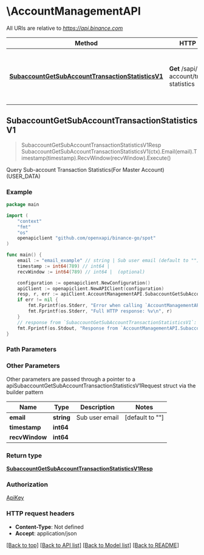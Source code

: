 # \AccountManagementAPI

All URIs are relative to *https://api.binance.com*

Method | HTTP request | Description
------------- | ------------- | -------------
[**SubaccountGetSubAccountTransactionStatisticsV1**](AccountManagementAPI.md#SubaccountGetSubAccountTransactionStatisticsV1) | **Get** /sapi/v1/sub-account/transaction-statistics | Query Sub-account Transaction Statistics(For Master Account)(USER_DATA)



## SubaccountGetSubAccountTransactionStatisticsV1

> SubaccountGetSubAccountTransactionStatisticsV1Resp SubaccountGetSubAccountTransactionStatisticsV1(ctx).Email(email).Timestamp(timestamp).RecvWindow(recvWindow).Execute()

Query Sub-account Transaction Statistics(For Master Account)(USER_DATA)



### Example

```go
package main

import (
	"context"
	"fmt"
	"os"
	openapiclient "github.com/openxapi/binance-go/spot"
)

func main() {
	email := "email_example" // string | Sub user email (default to "")
	timestamp := int64(789) // int64 | 
	recvWindow := int64(789) // int64 |  (optional)

	configuration := openapiclient.NewConfiguration()
	apiClient := openapiclient.NewAPIClient(configuration)
	resp, r, err := apiClient.AccountManagementAPI.SubaccountGetSubAccountTransactionStatisticsV1(context.Background()).Email(email).Timestamp(timestamp).RecvWindow(recvWindow).Execute()
	if err != nil {
		fmt.Fprintf(os.Stderr, "Error when calling `AccountManagementAPI.SubaccountGetSubAccountTransactionStatisticsV1``: %v\n", err)
		fmt.Fprintf(os.Stderr, "Full HTTP response: %v\n", r)
	}
	// response from `SubaccountGetSubAccountTransactionStatisticsV1`: SubaccountGetSubAccountTransactionStatisticsV1Resp
	fmt.Fprintf(os.Stdout, "Response from `AccountManagementAPI.SubaccountGetSubAccountTransactionStatisticsV1`: %v\n", resp)
}
```

### Path Parameters



### Other Parameters

Other parameters are passed through a pointer to a apiSubaccountGetSubAccountTransactionStatisticsV1Request struct via the builder pattern


Name | Type | Description  | Notes
------------- | ------------- | ------------- | -------------
 **email** | **string** | Sub user email | [default to &quot;&quot;]
 **timestamp** | **int64** |  | 
 **recvWindow** | **int64** |  | 

### Return type

[**SubaccountGetSubAccountTransactionStatisticsV1Resp**](SubaccountGetSubAccountTransactionStatisticsV1Resp.md)

### Authorization

[ApiKey](../README.md#ApiKey)

### HTTP request headers

- **Content-Type**: Not defined
- **Accept**: application/json

[[Back to top]](#) [[Back to API list]](../README.md#documentation-for-api-endpoints)
[[Back to Model list]](../README.md#documentation-for-models)
[[Back to README]](../README.md)

